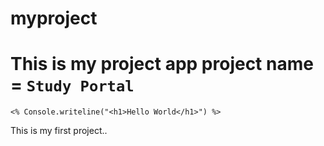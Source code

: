 # myproject
# This is my project app project name = ```Study Portal```
```
<% Console.writeline("<h1>Hello World</h1>") %>
```
This is my first project..
